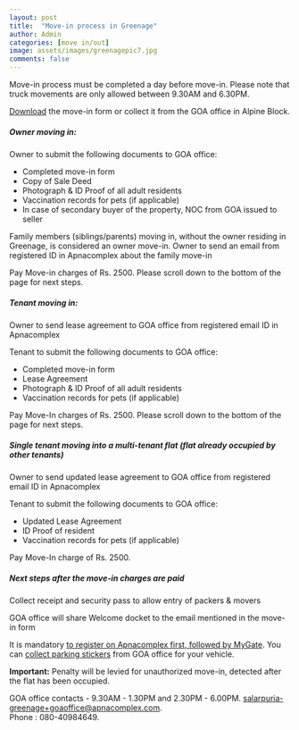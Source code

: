 ```yaml
---
layout: post
title:  "Move-in process in Greenage"
author: Admin
categories: [move in/out]
image: assets/images/greenagepic7.jpg
comments: false
---
```


Move-in process must be completed a day before move-in. Please note that truck movements are only allowed between 9.30AM and 6.30PM.  

<a target="_blank" href="https://drive.google.com/file/d/1kQPqDrCo1iCklCM6XU6luaVg1izZpx-D/view?usp=sharing"> Download</a> the move-in form or collect it from the GOA office in Alpine Block.


##### Owner moving in:  

Owner to submit the following documents to GOA office: 
- Completed move-in form 
- Copy of Sale Deed
- Photograph & ID Proof of all adult residents
- Vaccination records for pets (if applicable)
- In case of secondary buyer of the property, NOC from GOA issued to seller 

Family members (siblings/parents) moving in, without the owner residing in Greenage, is considered an owner move-in.  Owner to send an email from registered ID in Apnacomplex about the family move-in

Pay Move-in charges of Rs. 2500. Please scroll down to the bottom of the page for next steps.

##### Tenant moving in: 

Owner to send lease agreement to GOA office from registered email ID in Apnacomplex 

Tenant to submit the following documents to GOA office: 
- Completed move-in form 
- Lease Agreement
- Photograph & ID Proof of all adult residents
- Vaccination records for pets (if applicable)

Pay Move-In charges of Rs. 2500. Please scroll down to the bottom of the page for next steps.

##### Single tenant moving into a multi-tenant flat (flat already occupied by other tenants)

Owner to send updated lease agreement to GOA office from registered email ID in Apnacomplex 

Tenant to submit the following documents to GOA office: 
- Updated Lease Agreement
- ID Proof of resident
- Vaccination records for pets (if applicable)

Pay Move-In charge of Rs. 2500. 

##### Next steps after the move-in charges are paid

Collect receipt and security pass to allow entry of packers & movers

GOA office will share Welcome docket to the email mentioned in the move-in form

It is mandatory <a href="{{ site.baseurl }}/registration/">to register on Apnacomplex first, followed by MyGate</a>. You can <a href="{{ site.baseurl }}/stickers/"> collect parking stickers</a> from GOA office for your vehicle. 

**Important:** Penalty will be levied for unauthorized move-in, detected after the flat has been occupied. 

GOA office contacts - 9.30AM - 1.30PM and 2.30PM - 6.00PM.  salarpuria-greenage+goaoffice@apnacomplex.com.  
Phone : 080-40984649.  
